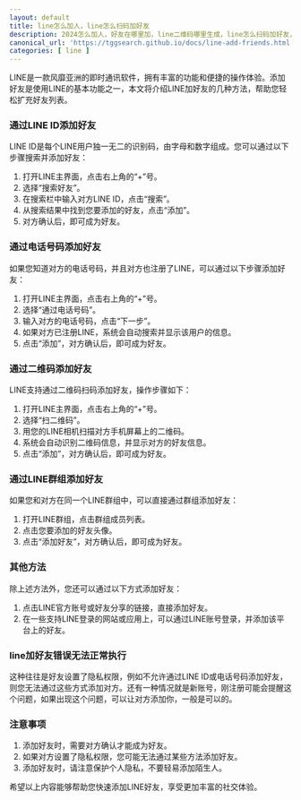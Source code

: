 ```yaml
---
layout: default
title: line怎么加人，line怎么扫码加好友
description: 2024怎么加人，好友在哪里加，line二维码哪里生成，line怎么扫码加好友，line好友添加的方法教程。line加好友错误无法正常执行，这又是什么原因呢？
canonical_url: 'https://tggsearch.github.io/docs/line-add-friends.html'
categories: [ line ]
---
```

LINE是一款风靡亚洲的即时通讯软件，拥有丰富的功能和便捷的操作体验。添加好友是使用LINE的基本功能之一，本文将介绍LINE加好友的几种方法，帮助您轻松扩充好友列表。

###  通过LINE ID添加好友
LINE ID是每个LINE用户独一无二的识别码，由字母和数字组成。您可以通过以下步骤搜索并添加好友：

1. 打开LINE主界面，点击右上角的“+”号。
2. 选择“搜索好友”。
3. 在搜索栏中输入对方LINE ID，点击“搜索”。
4. 从搜索结果中找到您要添加的好友，点击“添加”。
5. 对方确认后，即可成为好友。

### 通过电话号码添加好友
如果您知道对方的电话号码，并且对方也注册了LINE，可以通过以下步骤添加好友：

1. 打开LINE主界面，点击右上角的“+”号。
2. 选择“通过电话号码”。
3. 输入对方的电话号码，点击“下一步”。
4. 如果对方已注册LINE，系统会自动搜索并显示该用户的信息。
5. 点击“添加”，对方确认后，即可成为好友。

### 通过二维码添加好友
LINE支持通过二维码扫码添加好友，操作步骤如下：

1. 打开LINE主界面，点击右上角的“+”号。
2. 选择“扫二维码”。
3. 用您的LINE相机扫描对方手机屏幕上的二维码。
4. 系统会自动识别二维码信息，并显示对方的好友信息。
5. 点击“添加”，对方确认后，即可成为好友。

### 通过LINE群组添加好友
如果您和对方在同一个LINE群组中，可以直接通过群组添加好友：

1. 打开LINE群组，点击群组成员列表。
2. 点击您要添加的好友头像。
3. 点击“添加好友”，对方确认后，即可成为好友。

### 其他方法
除上述方法外，您还可以通过以下方式添加好友：

1. 点击LINE官方账号或好友分享的链接，直接添加好友。
2. 在一些支持LINE登录的网站或应用上，可以通过LINE账号登录，并添加该平台上的好友。

### line加好友错误无法正常执行
这种往往是好友设置了隐私权限，例如不允许通过LINE ID或电话号码添加好友，则您无法通过这些方式添加对方。还有一种情况就是新账号，刚注册可能会提醒这个问题，如果出现这个问题，可以让对方添加你，一般是可以的。

### 注意事项
1. 添加好友时，需要对方确认才能成为好友。
2. 如果对方设置了隐私权限，您可能无法通过某些方法添加好友。
3. 添加好友时，请注意保护个人隐私，不要轻易添加陌生人。

希望以上内容能够帮助您快速添加LINE好友，享受更加丰富的社交体验。